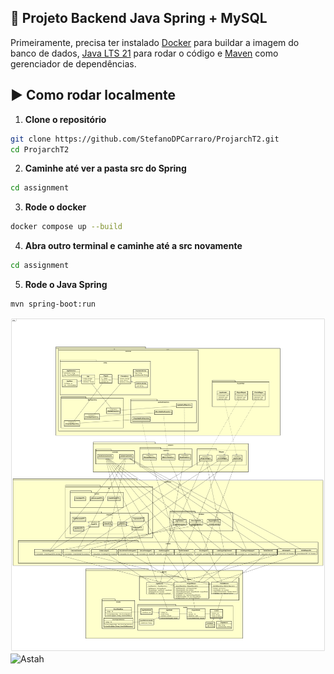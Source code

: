 ## 🚀 Projeto Backend Java Spring + MySQL

Primeiramente, precisa ter instalado [Docker](https://www.docker.com/) para buildar a imagem do banco de dados, [Java LTS 21](https://www.oracle.com/java/technologies/javase/jdk21-archive-downloads.html) para rodar o código e [Maven](https://maven.apache.org/) como gerenciador de dependências.

## ▶️ Como rodar localmente
1. **Clone o repositório**

```bash
git clone https://github.com/StefanoDPCarraro/ProjarchT2.git
cd ProjarchT2
```

2. **Caminhe até ver a pasta src do Spring**

```bash
cd assignment
```

3. **Rode o docker**

```bash
docker compose up --build
```

4. **Abra outro terminal e caminhe até a src novamente**

```bash
cd assignment
```

5. **Rode o Java Spring**

```bash
mvn spring-boot:run
```

![Diagrama de classe do projeto do Projeto](/assets/classDiagram.png)
![Astah](/assets/projarch.asta)
